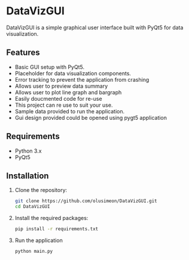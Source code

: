 # DataVizGUI

DataVizGUI is a simple graphical user interface built with PyQt5 for data visualization.

## Features

- Basic GUI setup with PyQt5.
- Placeholder for data visualization components.
- Error tracking to prevent the application from crashing 
- Allows user to preview data summary 
- Allows user to plot line graph and bargraph 
- Easily doucmented code for re-use 
- This project can re use to suit your use. 
- Sample data provided to run the application. 
- Gui design provided could be opened using pygt5 application

## Requirements

- Python 3.x
- PyQt5

## Installation

1. Clone the repository:
   ```sh
   git clone https://github.com/olusimeon/DataVizGUI.git
   cd DataVizGUI

2. Install the required packages:
   ```sh
   pip install -r requirements.txt

3. Run the application 
   ```sh
   python main.py


